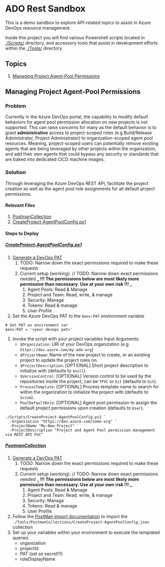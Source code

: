 # ADO Rest Sandbox

This is a demo sandbox to explore API-related topics to assist in Azure DevOps resource management.

Inside this project you will find various Powershell scripts located in [./Scripts/](./Scripts/) directory, and accessory tools that assist in development efforts within the [./Tools/](./Tools/) directory.

## Topics

1. [Managing Project Agent-Pool Permissions](#managing-project-agent-pool-permissions)

## Managing Project Agent-Pool Permissions

### Problem

Currently in the Azure DevOps portal, the capability to modify default behaviors for agent pool permission allocation on new projects is not supported. This can raise concerns for many as the default behavior is to grant **administrative** access to project-scoped roles (e.g Build/Release Administrator, Project Administrator) to organization-scoped agent pool resources.
Meaning, project-scoped users can potentially remove existing agents that are being leveraged by other projects within the organization, and add their own agents that could bypass any security or standards that are baked into dedicated CICD machine images.

### Solution

Through leveraging the Azure DevOps REST API, facilitate the project creation as well as the agent pool role assignments for all default project permissions.

#### Relevant Files

1. [PostmanCollection](./Tools/PostmanCollections/CreateProject-AgentPoolConfig.ADO%20Rest%20API.postman_collection.json)
1. [CreateProject-AgentPoolConfig.ps1](./Scripts/CreateProject-AgentPoolConfig.ps1)

#### Steps to Deploy

##### [CreateProject-AgentPoolConfig.ps1](./Scripts/CreateProject-AgentPoolConfig.ps1)

1. [Generate a DevOps PAT](https://docs.microsoft.com/en-us/azure/devops/organizations/accounts/use-personal-access-tokens-to-authenticate?view=azure-devops&tabs=Windows#create-a-pat)
    1. TODO: Narrow down the exact permissions required to make these requests
    1. Current setup (working):
        // TODO: Narrow down exact permissions needed
        **_ !!! The permissions below are most likely more permissive than necessary. Use at your own risk !!! _**
        1. Agent Pools: Read & Manage
        1. Project and Team: Read, write, & manage
        1. Security: Manage
        1. Tokens: Read & manage
        1. User Profile
1. Set the Azure DevOps PAT to the `$env:PAT` environment variable
```pwsh
# Set PAT as environment var
$env:PAT = '<your devops pat>'
```
1. Invoke the script with your project variables
    Input Arguments:
    - `$Organization`: URI of your DevOps organization (e.g `https://dev.azure.com/my-ado-org`)
    - `$ProjectName`: Name of the new project to create, or an existing project to update the project roles on.
    - `$ProjectDescription`: [OPTIONAL] Short project description to initialize with (defaults to `$null`).
    - `$VersionControl`: [OPTIONAL] Version control to be used by the repositories inside the project, can be `TFVC` or `Git` (defaults to `Git`).
    - `ProcessTemplate`: [OPTIONAL] Process template name to search for within the organization to initialize the project with (defaults to `Scrum`).
    - `PoolDefaultRole`: [OPTIONAL] Agent pool permission to assign the default project permissions upon creation (defaults to `User`).

```pwsh
./Scripts/CreateProject-AgentPoolConfig.ps1 `
  -Organization "https://dev.azure.com/some-org" `
  -ProjectName "My-New-Project" `
  -ProjectDescription "Project and Agent Pool permission management via REST API PoC"
```

##### [PostmanCollection](./Tools/PostmanCollections/CreateProject-AgentPoolConfig.json)

1. [Generate a DevOps PAT](https://docs.microsoft.com/en-us/azure/devops/organizations/accounts/use-personal-access-tokens-to-authenticate?view=azure-devops&tabs=Windows#create-a-pat)
    1. TODO: Narrow down the exact permissions required to make these requests
    1. Current setup (working):
        // TODO: Narrow down exact permissions needed
        **_ !!! The permissions below are most likely more permissive than necessary. Use at your own risk !!! _**
        1. Agent Pools: Read & Manage
        1. Project and Team: Read, write, & manage
        1. Security: Manage
        1. Tokens: Read & manage
        1. User Profile
1. Follow the [PostMan import documentation](https://learning.postman.com/docs/getting-started/importing-and-exporting-data/#importing-data-into-postman) to import the `./Tools/PostmanCollections/CreateProject-AgentPoolConfig.json` collection
1. Set up your variables within your environment to execute the templated queries.
    - organization
    - projectId
    - PAT (set as secret!!!)
    - roleDisplayName

